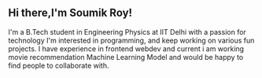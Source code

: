 ## Hi there,I'm Soumik Roy! 
I'm a B.Tech student in Engineering Physics at IIT Delhi with a passion for technology
I'm interested in programming, and keep working on various fun projects.
I have experience in frontend webdev and current i am working movie recommendation Machine Learning Model and would be happy to find people to collaborate with.
<!--
**soumik-sr/soumik-sr** is a ✨ _special_ ✨ repository because its `README.md` (this file) appears on your GitHub profile.

Here are some ideas to get you started:

- 🔭 I’m currently working on ...
- 🌱 I’m currently learning ...
- 👯 I’m looking to collaborate on ...
- 🤔 I’m looking for help with ...
- 💬 Ask me about ...
- 📫 How to reach me: ...
- 😄 Pronouns: ...
- ⚡ Fun fact: ...
-->
